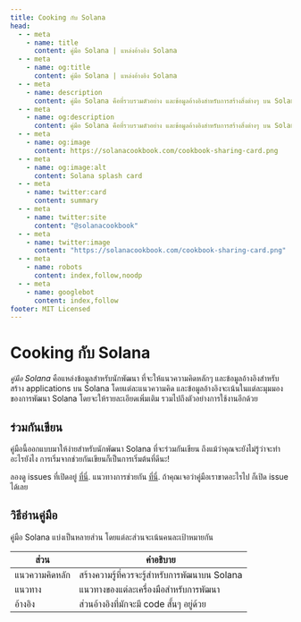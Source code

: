 ```yaml
---
title: Cooking กับ Solana
head:
  - - meta
    - name: title
      content: คู่มือ Solana | แหล่งอ้างอิง Solana
  - - meta
    - name: og:title
      content: คู่มือ Solana | แหล่งอ้างอิง Solana
  - - meta
    - name: description
      content: คู่มือ Solana คือที่รวบรวมตัวอย่าง และข้อมูลอ้างอิงสำหรับการสร้างสิ่งต่างๆ บน Solana
  - - meta
    - name: og:description
      content: คู่มือ Solana คือที่รวบรวมตัวอย่าง และข้อมูลอ้างอิงสำหรับการสร้างสิ่งต่างๆ บน Solana
  - - meta
    - name: og:image
      content: https://solanacookbook.com/cookbook-sharing-card.png
  - - meta
    - name: og:image:alt
      content: Solana splash card
  - - meta
    - name: twitter:card
      content: summary
  - - meta
    - name: twitter:site
      content: "@solanacookbook"
  - - meta
    - name: twitter:image
      content: "https://solanacookbook.com/cookbook-sharing-card.png"
  - - meta
    - name: robots
      content: index,follow,noodp
  - - meta
    - name: googlebot
      content: index,follow
footer: MIT Licensed
---
```


# Cooking กับ Solana

*คู่มือ Solana* คือแหล่งข้อมูลสำหรับนักพัฒนา ที่จะให้แนวความคิดหลักๆ 
และข้อมูลอ้างอิงสำหรับสร้าง applications บน Solana โดยแต่ละแนวความคิด
และข้อมูลอ้างอิงจะเน้นในแต่ละมุมมองของการพัฒนา Solana โดยจะให้รายละเอียดเพิ่มเติม
รวมไปถึงตัวอย่างการใช้งานอีกด้วย

## ร่วมกันเขียน

คู่มือนี้ออกแบบมาให้ง่ายสำหรับนักพัฒนา Solana ที่จะร่วมกันเขียน ถึงแม้ว่าคุณจะยังไม่รู้ว่าจะทำอะไรยังไง การเริ่มจากช่วยกันเขียนก็เป็นการเริ่มต้นที่ดีนะ!

ลองดู issues ที่เปิดอยู่ [ที่นี่](https://github.com/solana-developers/solana-cookbook/issues). แนวทางการช่วยกัน [ที่นี่](https://github.com/solana-developers/solana-cookbook#contributing). ถ้าคุณเจอว่าคู่มือเราขาดอะไรไป ก็เปิด issue ได้เลย

## วิธีอ่านคู่มือ

คู่มือ Solana แบ่งเป็นหลายส่วน โดยแต่ละส่วนจะเน้นคนละเป้าหมายกัน

| ส่วน           | คำอธิบาย |
|---------------|---------------------------------------|
| แนวความคิดหลัก  | สร้างความรู้ที่ควรจะรู้สำหรับการพัฒนาบน Solana  |
| แนวทาง        | แนวทางของแต่ละเครื่องมือสำหรับการพัฒนา       |
| อ้างอิง         | ส่วนอ้างอิงที่มักจะมี code สั้นๆ อยู่ด้วย          |
